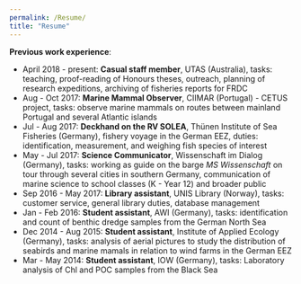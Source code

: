 ```yaml
---
permalink: /Resume/
title: "Resume"
---
```


**Previous work experience**:
- April 2018 - present: **Casual staff member**, UTAS (Australia), tasks: teaching, proof-reading of Honours theses, outreach, planning of research expeditions, archiving of fisheries reports for FRDC
- Aug - Oct 2017: **Marine Mammal Observer**, CIIMAR (Portugal) - CETUS project, tasks: observe marine mammals on routes between mainland Portugal and several Atlantic islands
- Jul - Aug 2017: **Deckhand on the RV SOLEA**, Thünen Institute of Sea Fisheries (Germany), fishery voyage in the German EEZ, duties: identification, measurement, and weighing fish species of interest
- May - Jul 2017: **Science Communicator**, Wissenschaft im Dialog (Germany), tasks: working as guide on the barge *MS Wissenschaft* on tour through several cities in southern Germany, communication of marine science to school classes (K - Year 12) and broader public
- Sep 2016 - May 2017: **Library assistant**, UNIS Library (Norway), tasks: customer service, general library duties, database management
- Jan - Feb 2016: **Student assistant**, AWI (Germany), tasks: identification and count of benthic dredge samples from the German North Sea
- Dec 2014 - Aug 2015: **Student assistant**, Institute of Applied Ecology (Germany), tasks: analysis of aerial pictures to study the distribution of seabirds and marine mamals in relation to wind farms in the German EEZ
- Mar - May 2014: **Student assistant**, IOW (Germany), tasks: Laboratory analysis of Chl and POC samples from the Black Sea
